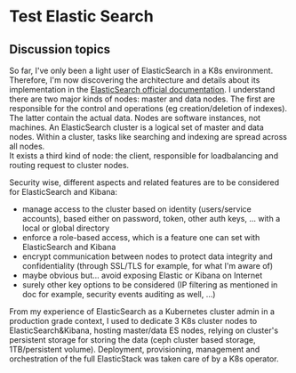 # Test Elastic Search
## Discussion topics
So far, I've only been a light user of ElasticSearch in a K8s environment. Therefore, I'm now discovering the architecture and details about its implementation in the [ElasticSearch official documentation](https://www.elastic.co/guide/index.html).
I understand there are two major kinds of nodes: master and data nodes. The first are responsible for the control and operations (eg creation/deletion of indexes). The latter contain the actual data. Nodes are software instances, not machines. An ElasticSearch cluster is a logical set of master and data nodes. Within a cluster, tasks like searching and indexing are spread across all nodes.  
It exists a third kind of node: the client, responsible for loadbalancing and routing request to cluster nodes.

Security wise, different aspects and related features are to be considered for ElasticSearch and Kibana:
- manage access to the cluster based on identity (users/service accounts), based either on password, token, other auth keys, ... with a local or global directory
- enforce a role-based access, which is a feature one can set with ElasticSearch and Kibana
- encrypt communication between nodes to protect data integrity and confidentiality (through SSL/TLS for example, for what I'm aware of)
- maybe obvious but... avoid exposing Elastic or Kibana on Internet
- surely other key options to be considered (IP filtering as mentioned in doc for example, security events auditing as well, ...)

From my experience of ElasticSearch as a Kubernetes cluster admin in a production grade context, I used to dedicate 3 K8s cluster nodes to ElasticSearch&Kibana, hosting master/data ES nodes, relying on cluster's persistent storage for storing the data (ceph cluster based storage, 1TB/persistent volume). Deployment, provisioning, management and orchestration of the full ElasticStack was taken care of by a K8s operator.
